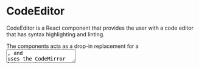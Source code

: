 CodeEditor
=======

CodeEditor is a React component that provides the user with a code editor
that has syntax highlighting and linting.

The components acts as a drop-in replacement for a <textarea>, and uses the
CodeMirror library that is provided as part of WordPress Core.

## Usage

```jsx
import { CodeEditor } from '@wordpress/components';

function editCode() {
	return (
		<CodeEditor
			value={ '<p>This is some <b>HTML</b> code that will have syntax highlighting!</p>' }
			onChange={ value => console.log( value ) }
		/>
	);
}
```

## Props

The component accepts the following props:

### value

The source code to load into the code editor.

- Type: `string`
- Required: Yes

### focus

Whether or not the code editor should be focused.

- Type: `boolean`
- Required: No

### onFocus

The function called when the editor is focused.

- Type: `Function`
- Required: No

### onChange

The function called when the user has modified the source code via the
editor. It is passed the new value as an argument.

- Type: `Function`
- Required: No

### settings

Used to setup the Code Editor and includes options for linting and CodeMirror. By default this will use window._wpGutenbergCodeEditorSettings.

- Type: `Object`
- Required: No

### editorRef

A reference to the initialized editor so that it can be dynamically updated from a parent component:

`editorRef={ ( ref ) => this.editorInstance = ref }`

This allows an external component to make changes to the code editor by modifying or updating `this.editorInstance`.

- Type `Function`
- Required: No

